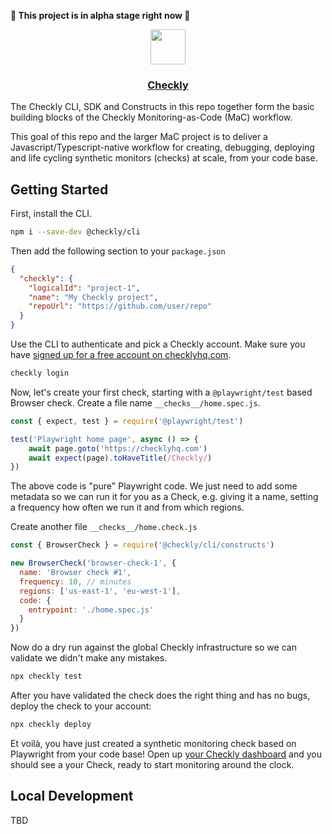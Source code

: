 **🚨 This project is in alpha stage right now 🚨** 

<p align="center">
  <a href="https://checklyhq.com">
    <img height="56" src="https://www.checklyhq.com/images/footer-logo.svg"/>
    <h3 align="center">Checkly</h3>
  </a>
</p>

The Checkly CLI, SDK and Constructs in this repo together form the basic building blocks of the Checkly Monitoring-as-Code 
(MaC) workflow.

This goal of this repo and the larger MaC project is to deliver a Javascript/Typescript-native workflow for creating,
debugging, deploying and life cycling synthetic monitors (checks) at scale, from your code base.

## Getting Started

First, install the CLI.  

```bash
npm i --save-dev @checkly/cli 
```

Then add the following section to your `package.json`

```json
{
  "checkly": {
    "logicalId": "project-1",
    "name": "My Checkly project",
    "repoUrl": "https://github.com/user/repo"
  }
}
```

Use the CLI to authenticate and pick a Checkly account. Make sure you have [signed up for a free account on checklyhq.com](https://www.checklyhq.com/).

```bash
checkly login
```

Now, let's create your first check, starting with a `@playwright/test` based Browser check. Create a file name `__checks__/home.spec.js`.

```js
const { expect, test } = require('@playwright/test')

test('Playwright home page', async () => {
    await page.goto('https://checklyhq.com')
    await expect(page).toHaveTitle(/Checkly/)
})
```

The above code is "pure" Playwright code. We just need to add some metadata so we can run it for you as a Check, e.g.
giving it a name, setting a frequency how often we run it and from which regions. 

Create another file `__checks__/home.check.js`

```js
const { BrowserCheck } = require('@checkly/cli/constructs')

new BrowserCheck('browser-check-1', {
  name: 'Browser check #1',
  frequency: 10, // minutes
  regions: ['us-east-1', 'eu-west-1'],
  code: {
    entrypoint: './home.spec.js'
  }
})
```

Now do a dry run against the global Checkly infrastructure so we can validate we didn't make any mistakes. 

```bash
npx checkly test
```

After you have validated the check does the right thing and has no bugs, deploy the check to your account:

```bash
npx checkly deploy
```

Et voilà, you have just created a synthetic monitoring check based on Playwright from your code base! Open up [your Checkly dashboard](https://app.checklyhq.com) and you should see a your Check, ready to start monitoring
around the clock.

## Local Development

TBD
